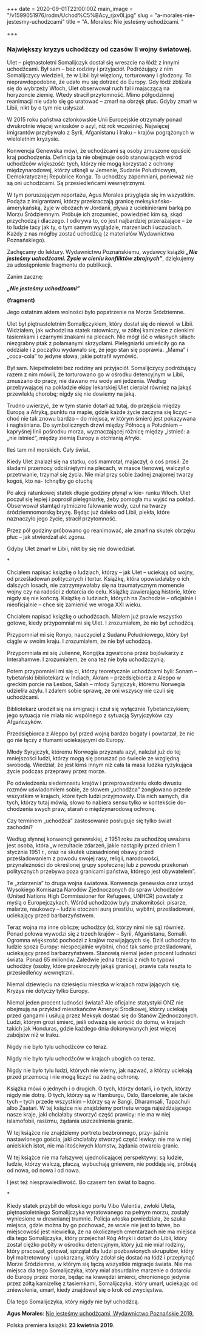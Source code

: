 +++
date = 2020-09-01T22:00:00Z
main_image = "/v1599051976/rodm/Uchod%C5%BAcy_rjxv0l.jpg"
slug = "a-morales-nie-jestesmy-uchodzcami"
title = "A. Morales: Nie jesteśmy uchodźcami. "

+++
### **Największy kryzys uchodźczy od czasów II wojny światowej.** 

Ulet – piętnastoletni Somalijczyk dostał się wreszcie na łódź z innymi uchodźcami. Był sam – bez rodziny i przyjaciół. Podróżujący z nim Somalijczycy wiedzieli, że w Libii był więziony, torturowany i głodzony. To nieprawdopodobne, że udało mu się dotrzeć do Europy. Gdy łódź zbliżała się do wybrzeży Włoch, Ulet obserwował ruch fal i majaczącą na horyzoncie ziemię. Wtedy stracił przytomność. Mimo półgodzinnej reanimacji nie udało się go uratować – zmarł na obrzęk płuc. Gdyby zmarł w Libii, nikt by o tym nie usłyszał.

W 2015 roku państwa członkowskie Unii Europejskie otrzymały ponad dwukrotnie więcej wniosków o azyl, niż rok wcześniej. Najwięcej imigrantów przybywało z Syrii, Afganistanu i Iraku – krajów pogrążonych w wieloletnim kryzysie.

Konwencja Genewska mówi, że uchodźcami są osoby zmuszone opuścić kraj pochodzenia. Definicja ta nie obejmuje osób stanowiących wśród uchodźców większość: tych, którzy nie mogą korzystać z ochrony międzynarodowej, którzy utknęli w Jemenie, Sudanie Południowym, Demokratycznej Republice Konga. To uchodźcy zapomniani, ponieważ nie są oni uchodźcami. Są przesiedleńcami wewnętrznymi.

W tym poruszającym reportażu, Agus Morales przygląda się im wszystkim. Podąża z imigrantami, którzy przekraczają granicę meksykańsko-amerykańską, żyje w obozach w Jordanii, pływa z uciekinierami barką po Morzu Śródziemnym. Próbuje ich zrozumieć, powiedzieć kim są, skąd przychodzą i dlaczego. I odkrywa to, co jest najbardziej przerażające – że to ludzie tacy jak ty, o tym samym wyglądzie, marzeniach i uczuciach. Każdy z nas mógłby zostać uchodźcą (z materiałów Wydawnictwa Poznańskiego).

Zachęcamy do lektury. Wydawnictwu Poznańskiemu, wydawcy książki **_„Nie jesteśmy uchodźcami. Życie w cieniu konfliktów zbrojnych”_**, dziękujemy za udostępnienie fragmentu do publikacji.

Zanim zacznę:

**_„Nie jesteśmy uchodźcami”_**

**(fragment)**

Jego ostatnim aktem wolności było popatrzenie na Morze Śródziemne.

Ulet był piętnastoletnim Somalijczykiem, który dostał się do niewoli w Libii. Widziałem, jak wchodzi na statek ratowniczy, w żółtej kamizelce z cienkimi tasiemkami i czarnymi znakami na plecach. Nie mógł iść o własnych siłach: niezgrabny ptak z połamanymi skrzydłami. Pielęgniarki umieściły go na oddziale i z początku wydawało się, że jego stan się poprawia. „Mama” i „coca-cola” to jedyne słowa, jakie potrafił wymówić.

Był sam. Niepełnoletni bez rodziny ani przyjaciół. Somalijczycy podróżujący razem z nim mówili, że torturowano go w ośrodku detencyjnym w Libii, zmuszano do pracy, nie dawano mu wody ani jedzenia. Według przebywającej na pokładzie ekipy lekarskiej Ulet cierpiał również na jakąś przewlekłą chorobę; nigdy się nie dowiemy na jaką.

Trudno uwierzyć, że w tym stanie dotarł aż tutaj, do przejścia między Europą a Afryką, punktu na mapie, gdzie każde życie zaczyna się liczyć – choć nie tak znowu bardzo – do miejsca, w którym śmierć jest pokazywana i nagłaśniana. Do symbolicznych drzwi między Północą a Południem – kapryśnej linii pośrodku morza, wyznaczającej różnicę między „istnieć: a „nie istnieć”, między ziemią Europy a otchłanią Afryki.

Ileś tam mil morskich. Cały świat.

Kiedy Ulet znalazł się na statku, coś mamrotał, majaczył, o coś prosił. Ze śladami przemocy odciśniętymi na plecach, w masce tlenowej, walczył o przetrwanie, trzymał się życia. Nie miał przy sobie żadnej znajomej twarzy kogoś, kto na- tchnąłby go otuchą

Po akcji ratunkowej statek długie godziny płynął w kie- runku Włoch. Ulet poczuł się lepiej i poprosił pielęgniarkę, żeby pomogła mu wyjść na pokład. Obserwował stamtąd rytmiczne falowanie wody, czuł na twarzy śródziemnomorską bryzę. Będąc już daleko od Libii, piekła, które naznaczyło jego życie, stracił przytomność.

Przez pół godziny próbowano go reanimować, ale zmarł na skutek obrzęku płuc – jak stwierdzał akt zgonu.

Gdyby Ulet zmarł w Libii, nikt by się nie dowiedział.

\*

Chciałem napisać książkę o ludziach, którzy – jak Ulet – uciekają od wojny, od prześladowań politycznych i tortur. Książkę, która opowiadałaby o ich dalszych losach, nie zatrzymywałaby się na traumatycznym momencie wojny czy na radości z dotarcia do celu. Książkę zawierającą historie, które nigdy się nie kończą. Książkę o ludziach, których na Zachodzie – oficjalnie i nieoficjalnie – chce się zamienić we wroga XXI wieku.

Chciałem napisać książkę o uchodźcach. Miałem już prawie wszystko gotowe, kiedy przypomniał mi się Ulet. I zrozumiałem, że nie był uchodźcą.

Przypomniał mi się Ronyo, nauczyciel z Sudanu Południowego, który był ciągle w swoim kraju. I zrozumiałem, że nie był uchodźcą.

Przypomniała mi się Julienne, Kongijka zgwałcona przez bojówkarzy z Interahamwe. I zrozumiałem, że ona też nie była uchodźczynią.

Potem przypomnieli mi się ci, którzy teoretycznie uchodźcami byli: Sonam – tybetański bibliotekarz w Indiach, Akram – przedsiębiorca z Aleppo w greckim porcie na Lesbos, Salah – młody Syryjczyk, któremu Norwegia udzieliła azylu. I zdałem sobie sprawę, że oni wszyscy nie czuli się uchodźcami.

Bibliotekarz urodził się na emigracji i czuł się wyłącznie Tybetańczykiem; jego sytuacja nie miała nic wspólnego z sytuacją Syryjczyków czy Afgańczyków.

Przedsiębiorca z Aleppo był przed wojną bardzo bogaty i powtarzał, że nic go nie łączy z tłumami uciekającymi do Europy.

Młody Syryjczyk, któremu Norwegia przyznała azyl, należał już do tej mniejszości ludzi, którzy mogą się poruszać po świecie ze względną swobodą. Wiedział, że jest kimś innym niż cała ta masa ludzka ryzykująca życie podczas przeprawy przez morze.

Po odwiedzeniu siedemnastu krajów i przeprowadzeniu około dwustu rozmów uświadomiłem sobie, że słowem „uchodźca” żonglowano przede wszystkim w krajach, które tych ludzi przyjmowały. Dla nich samych, dla tych, którzy tutaj mówią, słowo to nabiera sensu tylko w kontekście do- chodzenia swych praw, starań o międzynarodową ochronę.

Czy terminem „uchodźca” zastosowanie posługuje się tylko świat zachodni?

Według słynnej konwencji genewskiej, z 1951 roku za uchodźcę uważana jest osoba, która „w rezultacie zdarzeń, jakie nastąpiły przed dniem 1 stycznia 1951 r., oraz na skutek uzasadnionej obawy przed prześladowaniem z powodu swojej rasy, religii, narodowości, przynależności do określonej grupy społecznej lub z powodu przekonań politycznych przebywa poza granicami państwa, którego jest obywatelem”.

Te „zdarzenia” to druga wojna światowa. Konwencja genewska oraz urząd Wysokiego Komisarza Narodów Zjednoczonych do spraw Uchodźców (United Nations High Commissioner for Refugees, UNHCR) powstały z myślą o Europejczykach. Wśród uchodźców były znakomitości: pisarze, malarze, naukowcy – ludzie otoczeni aurą prestiżu, wybitni, prześladowani, uciekający przed barbarzyństwem.

Teraz wojna ma inne oblicze; uchodźcy (ci, którzy nimi nie są) również. Ponad połowa wywodzi się z trzech krajów – Syrii, Afganistanu, Somalii. Ogromna większość pochodzi z krajów rozwijających się. Dziś uchodźcy to ludzie spoza Europy: niespecjalnie wybitni, choć tak samo prześladowani, uciekający przed barbarzyństwem. Stanowią niemal jeden procent ludności świata. Ponad 65 milionów. Zaledwie jedna trzecia z nich to typowi uchodźcy (osoby, które przekroczyły jakąś granicę), prawie cała reszta to przesiedleńcy wewnętrzni.

Niemal dziewięciu na dziesięciu mieszka w krajach rozwijających się. Kryzys nie dotyczy tylko Europy.

Niemal jeden procent ludności świata? Ale oficjalne statystyki ONZ nie obejmują na przykład mieszkańców Ameryki Środkowej, którzy uciekają przed gangami i usiłują przez Meksyk dostać się do Stanów Zjednoczonych. Ludzi, którym grozi śmierć, jeśli odważą się wrócić do domu, w krajach takich jak Honduras, gdzie każdego dnia dokonywanych jest więcej zabójstw niż w Iraku.

Nigdy nie było tylu uchodźców co teraz.

Nigdy nie było tylu uchodźców w krajach ubogich co teraz.

Nigdy nie było tylu ludzi, których nie wiemy, jak nazwać, a którzy uciekają przed przemocą i nie mogą liczyć na żadną ochronę.

Książka mówi o jednych i o drugich. O tych, którzy dotarli, i o tych, którzy nigdy nie dotrą. O tych, którzy są w Hamburgu, Oslo, Barcelonie, ale także tych – tych przede wszystkim – którzy są w Bangi, Dharamsali, Tapachuli albo Zaatari. W tej książce nie znajdziemy portretu wroga najeżdżającego nasze kraje, jaki chciałaby stworzyć część prawicy: nie ma w niej islamofobii, rasizmu, żądania uszczelnienia granic.

W tej książce nie znajdziemy portretu bezbronnego, przy- jaźnie nastawionego gościa, jaki chciałaby stworzyć część lewicy: nie ma w niej anielskich istot, nie ma litościwych kłamstw, żądania otwarcia granic.

W tej książce nie ma fałszywej ujednolicającej perspektywy: są ludzie, ludzie, którzy walczą, płaczą, wybuchają gniewem, nie poddają się, próbują od nowa, od nowa i od nowa.

I jest też niesprawiedliwość. Bo czasem ten świat to bagno.

\*

Kiedy statek przybił do włoskiego portu Vibo Valentia, zwłoki Uleta, piętnastoletniego Somalijczyka wyratowanego na pełnym morzu, zostały wyniesione w drewnianej trumnie. Policja włoska powiedziała, że szuka miejsca, gdzie można by go pochować, że wcale nie jest to łatwe, bo miejscowość jest niewielka, że na okolicznych cmentarzach nie ma miejsca dla tego Somalijczyka, który przejechał Róg Afryki i dotarł do Libii, który został ciężko pobity w ośrodku detencyjnym, który już nie miał rodziny, który pracował, gotował, sprzątał dla ludzi pozbawionych skrupułów, który był maltretowany i upokarzany, który zdołał się dostać na łódź i przepłynąć Morze Śródziemne, w którym się łączą wszystkie migracje świata. Nie ma miejsca dla tego Somalijczyka, który miał absurdalne marzenie o dotarciu do Europy przez morze, będąc na krawędzi śmierci, chronionego jedynie przez żółtą kamizelkę z tasiemkami, Somalijczyka, który umarł, uciekając od zniewolenia, umarł, kiedy znajdował się o krok od zwycięstwa.

Dla tego Somalijczyka, który nigdy nie był uchodźcą.

**Agus Morales**: [Nie jesteśmy uchodźcami, Wydawnictwo Poznańskie 2019.](https://wydawnictwopoznanskie.pl/produkt/nie-jestesmy-uchodzcami/ "https://wydawnictwopoznanskie.pl/produkt/nie-jestesmy-uchodzcami/") 

Polska premiera książki: **23 kwietnia 2019**. 